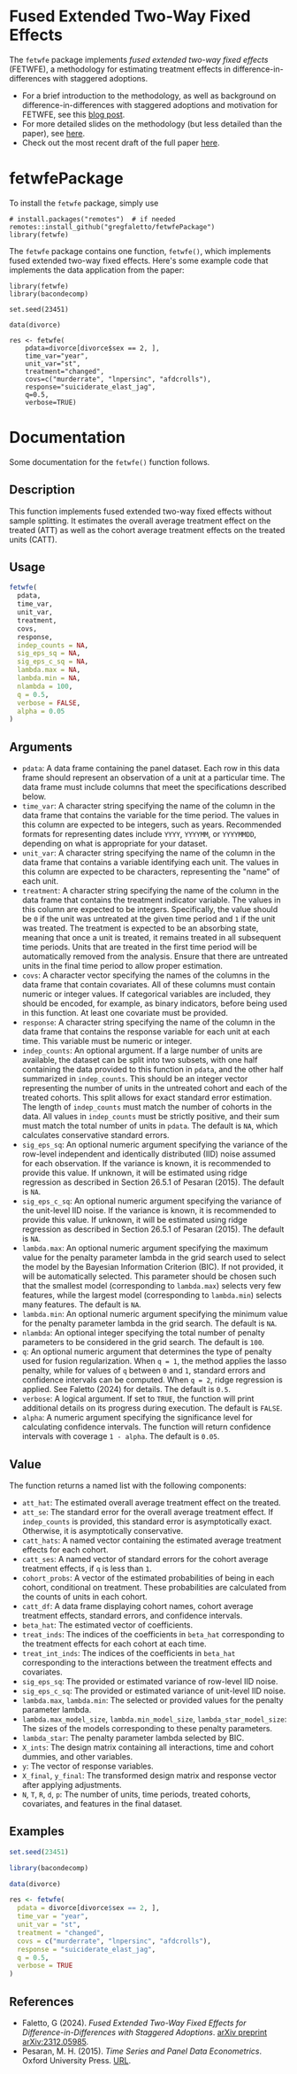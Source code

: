 # Fused Extended Two-Way Fixed Effects

The `fetwfe` package implements *fused extended two-way fixed effects* (FETWFE), a methodology for estimating treatment effects in difference-in-differences with staggered adoptions.

* For a brief introduction to the methodology, as well as background on difference-in-differences with staggered adoptions and motivation for FETWFE, see this [blog post](https://gregoryfaletto.com/2023/12/13/new-paper-fused-extended-two-way-fixed-effects-for-difference-in-differences-with-staggered-adoptions/).
* For more detailed slides on the methodology (but less detailed than the paper), see [here](https://gregoryfaletto.com/2024/02/11/presentation-on-fused-extended-two-way-fixed-effects/).
* Check out the most recent draft of the full paper [here](https://arxiv.org/abs/2312.05985).

# fetwfePackage
 
To install the `fetwfe` package, simply use

```
# install.packages("remotes")  # if needed
remotes::install_github("gregfaletto/fetwfePackage")
library(fetwfe)
```

The `fetwfe` package contains one function, `fetwfe()`, which implements fused extended two-way fixed effects. Here's some example code that implements the data application from the paper:

```
library(fetwfe)
library(bacondecomp)

set.seed(23451)

data(divorce)

res <- fetwfe(
    pdata=divorce[divorce$sex == 2, ],
    time_var="year",
    unit_var="st",
    treatment="changed",
    covs=c("murderrate", "lnpersinc", "afdcrolls"),
    response="suiciderate_elast_jag",
    q=0.5,
    verbose=TRUE)
```

# Documentation

Some documentation for the `fetwfe()` function follows.

## Description
This function implements fused extended two-way fixed effects without sample splitting. It estimates the overall average treatment effect on the treated (ATT) as well as the cohort average treatment effects on the treated units (CATT).

## Usage
```R
fetwfe(
  pdata,
  time_var,
  unit_var,
  treatment,
  covs,
  response,
  indep_counts = NA,
  sig_eps_sq = NA,
  sig_eps_c_sq = NA,
  lambda.max = NA,
  lambda.min = NA,
  nlambda = 100,
  q = 0.5,
  verbose = FALSE,
  alpha = 0.05
)
```

## Arguments
- `pdata`: A data frame containing the panel dataset. Each row in this data frame should represent an observation of a unit at a particular time. The data frame must include columns that meet the specifications described below.
- `time_var`: A character string specifying the name of the column in the data frame that contains the variable for the time period. The values in this column are expected to be integers, such as years. Recommended formats for representing dates include `YYYY`, `YYYYMM`, or `YYYYMMDD`, depending on what is appropriate for your dataset.
- `unit_var`: A character string specifying the name of the column in the data frame that contains a variable identifying each unit. The values in this column are expected to be characters, representing the "name" of each unit.
- `treatment`: A character string specifying the name of the column in the data frame that contains the treatment indicator variable. The values in this column are expected to be integers. Specifically, the value should be `0` if the unit was untreated at the given time period and `1` if the unit was treated. The treatment is expected to be an absorbing state, meaning that once a unit is treated, it remains treated in all subsequent time periods. Units that are treated in the first time period will be automatically removed from the analysis. Ensure that there are untreated units in the final time period to allow proper estimation.
- `covs`: A character vector specifying the names of the columns in the data frame that contain covariates. All of these columns must contain numeric or integer values. If categorical variables are included, they should be encoded, for example, as binary indicators, before being used in this function. At least one covariate must be provided.
- `response`: A character string specifying the name of the column in the data frame that contains the response variable for each unit at each time. This variable must be numeric or integer.
- `indep_counts`: An optional argument. If a large number of units are available, the dataset can be split into two subsets, with one half containing the data provided to this function in `pdata`, and the other half summarized in `indep_counts`. This should be an integer vector representing the number of units in the untreated cohort and each of the treated cohorts. This split allows for exact standard error estimation. The length of `indep_counts` must match the number of cohorts in the data. All values in `indep_counts` must be strictly positive, and their sum must match the total number of units in `pdata`. The default is `NA`, which calculates conservative standard errors.
- `sig_eps_sq`: An optional numeric argument specifying the variance of the row-level independent and identically distributed (IID) noise assumed for each observation. If the variance is known, it is recommended to provide this value. If unknown, it will be estimated using ridge regression as described in Section 26.5.1 of Pesaran (2015). The default is `NA`.
- `sig_eps_c_sq`: An optional numeric argument specifying the variance of the unit-level IID noise. If the variance is known, it is recommended to provide this value. If unknown, it will be estimated using ridge regression as described in Section 26.5.1 of Pesaran (2015). The default is `NA`.
- `lambda.max`: An optional numeric argument specifying the maximum value for the penalty parameter lambda in the grid search used to select the model by the Bayesian Information Criterion (BIC). If not provided, it will be automatically selected. This parameter should be chosen such that the smallest model (corresponding to `lambda.max`) selects very few features, while the largest model (corresponding to `lambda.min`) selects many features. The default is `NA`.
- `lambda.min`: An optional numeric argument specifying the minimum value for the penalty parameter lambda in the grid search. The default is `NA`.
- `nlambda`: An optional integer specifying the total number of penalty parameters to be considered in the grid search. The default is `100`.
- `q`: An optional numeric argument that determines the type of penalty used for fusion regularization. When `q = 1`, the method applies the lasso penalty, while for values of `q` between `0` and `1`, standard errors and confidence intervals can be computed. When `q = 2`, ridge regression is applied. See Faletto (2024) for details. The default is `0.5`.
- `verbose`: A logical argument. If set to `TRUE`, the function will print additional details on its progress during execution. The default is `FALSE`.
- `alpha`: A numeric argument specifying the significance level for calculating confidence intervals. The function will return confidence intervals with coverage `1 - alpha`. The default is `0.05`.

## Value
The function returns a named list with the following components:
- `att_hat`: The estimated overall average treatment effect on the treated.
- `att_se`: The standard error for the overall average treatment effect. If `indep_counts` is provided, this standard error is asymptotically exact. Otherwise, it is asymptotically conservative.
- `catt_hats`: A named vector containing the estimated average treatment effects for each cohort.
- `catt_ses`: A named vector of standard errors for the cohort average treatment effects, if `q` is less than `1`.
- `cohort_probs`: A vector of the estimated probabilities of being in each cohort, conditional on treatment. These probabilities are calculated from the counts of units in each cohort.
- `catt_df`: A data frame displaying cohort names, cohort average treatment effects, standard errors, and confidence intervals.
- `beta_hat`: The estimated vector of coefficients.
- `treat_inds`: The indices of the coefficients in `beta_hat` corresponding to the treatment effects for each cohort at each time.
- `treat_int_inds`: The indices of the coefficients in `beta_hat` corresponding to the interactions between the treatment effects and covariates.
- `sig_eps_sq`: The provided or estimated variance of row-level IID noise.
- `sig_eps_c_sq`: The provided or estimated variance of unit-level IID noise.
- `lambda.max`, `lambda.min`: The selected or provided values for the penalty parameter lambda.
- `lambda.max_model_size`, `lambda.min_model_size`, `lambda_star_model_size`: The sizes of the models corresponding to these penalty parameters.
- `lambda_star`: The penalty parameter lambda selected by BIC.
- `X_ints`: The design matrix containing all interactions, time and cohort dummies, and other variables.
- `y`: The vector of response variables.
- `X_final`, `y_final`: The transformed design matrix and response vector after applying adjustments.
- `N`, `T`, `R`, `d`, `p`: The number of units, time periods, treated cohorts, covariates, and features in the final dataset.

## Examples
```R
set.seed(23451)

library(bacondecomp)

data(divorce)

res <- fetwfe(
  pdata = divorce[divorce$sex == 2, ],
  time_var = "year",
  unit_var = "st",
  treatment = "changed",
  covs = c("murderrate", "lnpersinc", "afdcrolls"),
  response = "suiciderate_elast_jag",
  q = 0.5,
  verbose = TRUE
)
```

## References
- Faletto, G (2024). *Fused Extended Two-Way Fixed Effects for Difference-in-Differences with Staggered Adoptions*. [arXiv preprint arXiv:2312.05985](https://arxiv.org/abs/2312.05985).
- Pesaran, M. H. (2015). *Time Series and Panel Data Econometrics*. Oxford University Press. [URL](https://ideas.repec.org/b/oxp/obooks/9780198759980.html).

